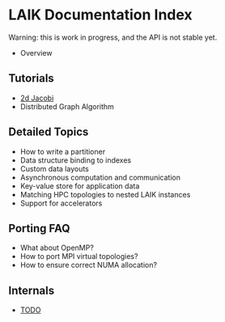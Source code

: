 # LAIK Documentation Index

Warning: this is work in progress, and the API is not stable yet.

* Overview

## Tutorials

* [2d Jacobi](tutorial-jacobi2d.md)
* Distributed Graph Algorithm

## Detailed Topics

* How to write a partitioner
* Data structure binding to indexes
* Custom data layouts
* Asynchronous computation and communication
* Key-value store for application data
* Matching HPC topologies to nested LAIK instances
* Support for accelerators

## Porting FAQ

* What about OpenMP?
* How to port MPI virtual topologies?
* How to ensure correct NUMA allocation?

## Internals

* [TODO](TODO.md)